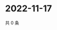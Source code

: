 # 2022-11-17

共 0 条

<!-- BEGIN WEIBO -->
<!-- 最后更新时间 Thu Nov 17 2022 07:00:35 GMT+0800 (China Standard Time) -->

<!-- END WEIBO -->
